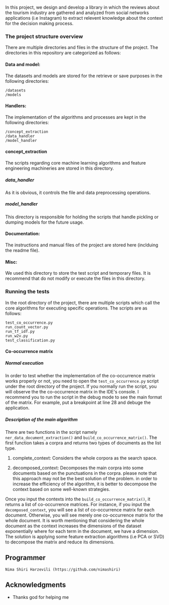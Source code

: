 In this project, we design and develop a library in which the reviews about the tourism industry are gathered and analyzed from social networks applications (i.e Instagram) to extract relevent knowledge about the context for the decision making process. 

### The project structure overview
There are multiple directories and files in the structure of the project. The directories in this repository are categorized as follows:

#### Data and model:
The datasets and models are stored for the retrieve or save purposes in the following directories:
```
/datasets
/models
```
#### Handlers:
The implementation of the algorithms and processes are kept in the following directories:
```
/concept_extraction
/data_handler
/model_handler
```
#### concept_extraction
The scripts regarding core machine learning algorithms and feature engineering machineries are stored in this directory.
##### data_handler
As it is obvious, it controls the file and data preprocessing operations.
##### model_handler
This directory is responsible for holding the scripts that handle pickling or dumping models for the future usage. 

#### Documentation:
The instructions and manual files of the project are stored here (inclduing the readme file).

#### Misc:
We used this directory to store the test script and temporary files. It is recommend that do not modify or execute the files in this directory.

### Running the tests
In the root directory of the project, there are multiple scripts which call the core algorithms for executing specific operations. The scripts are as follows:
```
test_co_occurrence.py
run_count_vector.py
run_tf_idf.py
run_w2v.py
test_classification.py
```

#### Co-occurrence matrix 

##### Normal execution
In order to test whether the implementation of the co-occurrence matrix works properly
or not, you need to open the ``test_co_occurrence.py`` script under the root directory
of the project. If you normally run the script, you will observe the the co-occurrence matrix in 
the IDE's console. I recommend you to run the script in the debug mode to see the main format of
the matrix. For example, put a breakpoint at line 28 and debuge the application. 

##### Description of the main algorithm

There are two functions in the script namely ``ner_data_document_extraction()`` 
and ``build_co_occurrence_matrix()``. The first function takes a corpra and returns two types of documents as the list type.

1) complete_context:
Considers the whole corpora as the search space.

2) decomposed_context:
Decomposes the main corpra into some documents based on the punctuations in the corpra.
please note that this approach may not be the best solution of the problem.
in order to increase the efficiency of the algorithm, it is better to decompose the context
based on some well-known strategies. 

Once you input the contexts into the ``build_co_occurrence_matrix()``, it returns a list of 
co-occurrence matrices. For instance, if you input the ``decomposed_context``, you will see a list of 
co-occurrence matrix for each document. Otherwise, you will see merely one co-occurrence matrix for the whole document. 
It is worth mentioning that considering the whole document as the context increases the dimensions of the dataset exponentially where for each term in the document, we have a dimension. The solution is
applying some feature extraction algorithms (i.e PCA or SVD) to decompose the matrix and reduce its dimensions. 
 
 ## Programmer
```
Nima Shiri Harzevili (https://github.com/nimashiri)
```
## Acknowledgments

* Thanks god for helping me
